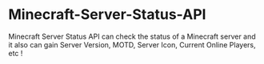 # Minecraft-Server-Status-API
Minecraft Server Status  API can check the status of a Minecraft server and it also can gain Server Version, MOTD, Server Icon, Current Online Players, etc !

